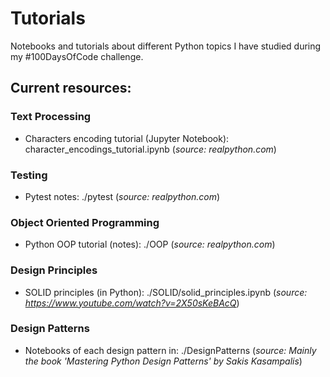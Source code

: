 # Tutorials

Notebooks and tutorials about different Python topics I have studied during my #100DaysOfCode challenge.

## Current resources:

### Text Processing
- Characters encoding tutorial (Jupyter Notebook): character_encodings_tutorial.ipynb (*source: realpython.com*)

### Testing
- Pytest notes: ./pytest (*source: realpython.com*)

### Object Oriented Programming
- Python OOP tutorial (notes): ./OOP (*source: realpython.com*)

### Design Principles
- SOLID principles (in Python): ./SOLID/solid_principles.ipynb (*source: https://www.youtube.com/watch?v=2X50sKeBAcQ*)

### Design Patterns
- Notebooks of each design pattern in: ./DesignPatterns (*source: Mainly the book 'Mastering Python Design Patterns' by Sakis Kasampalis*)
